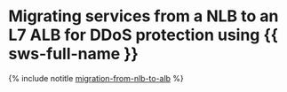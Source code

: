 # Migrating services from a NLB to an L7 ALB for DDoS protection using {{ sws-full-name }}

{% include notitle [migration-from-nlb-to-alb](../../../_tutorials/security/migration-from-nlb-to-alb.md) %}
